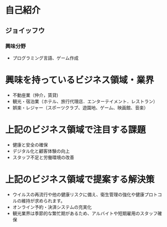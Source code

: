 # 自己紹介
## ジョイッフウ

### 興味分野
- プログラミング言語、ゲーム作成

# 興味を持っているビジネス領域・業界

- 不動座業（仲介，賃貸)
- 観光・宿泊業（ホテル、旅行代理店．エンターテイメント．レストラン）
- 娯楽・レジャー（スポーツクラブ、遊園地、ゲーム、映画館、音楽）
# 上記のビジネス領域で注目する課題
- 健康と安全の確保
- デジタル化と顧客体験の向上
- スタッフ不足と労働環境の改善
# 上記のビジネス領域で提案する解決策
- ウイルスの再流行や他の健康リスクに備え、衛生管理の強化や健康プロトコルの維持が求められます。
- オンライン予約・決済システムの充実化
- 観光業界は季節的な繁忙期があるため、アルバイトや短期雇用のスタッフ確保


